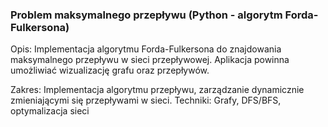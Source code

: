 ### Problem maksymalnego przepływu (Python - algorytm Forda-Fulkersona)
Opis: Implementacja algorytmu Forda-Fulkersona do znajdowania maksymalnego przepływu
w sieci przepływowej. Aplikacja powinna umożliwiać wizualizację grafu oraz przepływów.

Zakres: Implementacja algorytmu przepływu, zarządzanie dynamicznie zmieniającymi się
przepływami w sieci.
Techniki: Grafy, DFS/BFS, optymalizacja sieci
